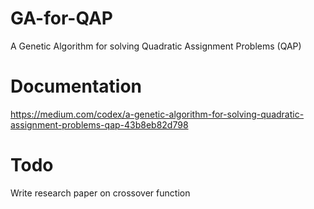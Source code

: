 # GA-for-QAP
A Genetic Algorithm for solving Quadratic Assignment Problems (QAP)

# Documentation
https://medium.com/codex/a-genetic-algorithm-for-solving-quadratic-assignment-problems-qap-43b8eb82d798

# Todo
Write research paper on crossover function

